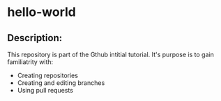 # hello-world
## Description:
This repository is part of the Gthub intitial tutorial. It's purpose is to gain familiatrity with:
- Creating repositories
- Creating and editing branches
- Using pull requests
